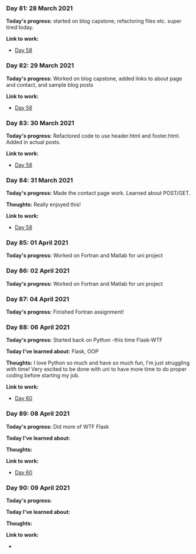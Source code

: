 
### Day 81: 28 March 2021
**Today's progress:** started on blog capstone, refactoring files etc. super tired today.

**Link to work:**

* [Day 58](https://github.com/bethpritchard/100DaysOfCodeBootcamp/blob/master/Day58)



### Day 82: 29 March 2021
**Today's progress:** Worked on blog capstone, added links to about page and contact, and sample blog posts


**Link to work:**

* [Day 58](https://github.com/bethpritchard/100DaysOfCodeBootcamp/blob/master/Day58)



### Day 83: 30 March 2021
**Today's progress:** Refactored code to use header.html and footer.html. Added in actual posts.

**Link to work:**

* [Day 58](https://github.com/bethpritchard/100DaysOfCodeBootcamp/blob/master/Day58)



### Day 84: 31 March 2021
**Today's progress:** Made the contact page work. Learned about POST/GET.

**Thoughts:** Really enjoyed this!

**Link to work:**

* [Day 58](https://github.com/bethpritchard/100DaysOfCodeBootcamp/blob/master/Day58)



### Day 85: 01 April 2021
**Today's progress:** Worked on Fortran and Matlab for uni project



### Day 86: 02 April 2021
**Today's progress:** Worked on Fortran and Matlab for uni project



### Day 87: 04 April 2021
**Today's progress:** Finished Fortran assignment!



### Day 88: 06 April 2021
**Today's progress:** Started back on Python -this time Flask-WTF

**Today I've learned about:** Flask, OOP

**Thoughts:** I love Python so much and have so much fun, I'm just struggling with time! Very excited to be done with uni to have more time to do proper coding before starting my job.

**Link to work:**

* [Day 60](https://github.com/bethpritchard/100DaysOfCodeBootcamp/blob/master/Day60)



### Day 89: 08 April 2021
**Today's progress:** Did more of WTF Flask

**Today I've learned about:**

**Thoughts:**

**Link to work:**

* [Day 60](https://github.com/bethpritchard/100DaysOfCodeBootcamp/blob/master/Day60)



### Day 90: 09 April 2021
**Today's progress:**

**Today I've learned about:**

**Thoughts:**

**Link to work:**

* [](https://github.com/bethpritchard/100DaysOfCodeBootcamp/blob/master/)
